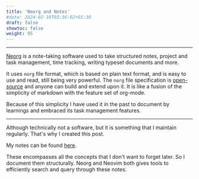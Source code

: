 ```yaml
---
title: 'Neorg and Notes'
#date: 2024-02-10T03:36:02+05:30
draft: false
showtoc: false
weight: 95
---
```

---

[Neorg](https://github.com/nvim-neorg/neorg) is a note-taking software used to
take structured notes, project and task management, time tracking, writing
typeset documents and more.

It uses `norg` file format, which is based on plain text format, and is easy to
use and read, still being very powerful. The `norg` file specification is
[open-source](https://github.com/nvim-neorg/norg-specs) and anyone can build
and extend upon it. It is like a fusion of the simplicity of markdown with the
feature set of org-mode.

Because of this simplicity I have used it in the past to document by learnings
and embraced its task management features.

---

Although technically not a software, but it is something that I maintain
regularly. That's why I created this post.

My notes can be found [here](https://github.com/VanshajSaxena/notes).

These encompasses all the concepts that I don't
want to forget later. So I document them structurally. Neorg and Neovim both
gives tools to efficiently search and query through these notes.


